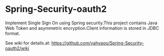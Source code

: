 # Spring-Security-oauth2
Implement Single Sign On using Spring security.This project contains Java Web Token and asymmetric encryption.Client information is stored in JDBC format.

See wiki for details.at: https://github.com/yahyaoo/Spring-Security-oauth2/wiki
